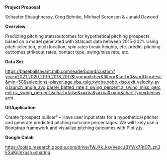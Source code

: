 **Project Proposal**

Schaefer Shaughnessy, Greg Behnke, Michael Sorensen & Junaid Dawood

**Overview**

Predicting pitching stats/outcomes for hypothetical pitching prospects, based on a model generated with Statcast data between 2015-2021. Using pitch selection, pitch location, spin rates break heights, etc. predict pitching outcomes strikeout rates, contact type, swing/miss rate, etc.

**Data Set**

https://baseballsavant.mlb.com/leaderboard/custom?year=2021,2020,2019,2018,2017&type=pitcher&filter=&sort=0&sortDir=desc&min=50&selections=player_age,xba,xslg,xwoba,xobp,xiso,exit_velocity_avg,launch_angle_avg,barrel_batted_rate,z_swing_percent,z_swing_miss_percent,oz_swing_percent,&chart=false&x=xba&y=xba&r=no&chartType=beeswarm

**UI/Application**

Create “prospect builder” – Have user input stats for a hypothetical pitcher and generate predicted pitching outcome percentages. We will likely use a Bootstrap framework and visualize pitching outcomes with Plotly.js.

**Google Colab**

https://colab.research.google.com/drive/1WJXk_kxvVeqcJBYWk7RtC7Lzn3ESuKqm?usp=sharing
